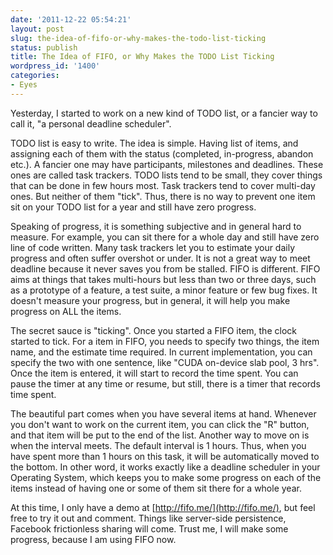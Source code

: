 ```yaml
---
date: '2011-12-22 05:54:21'
layout: post
slug: the-idea-of-fifo-or-why-makes-the-todo-list-ticking
status: publish
title: The Idea of FIFO, or Why Makes the TODO List Ticking
wordpress_id: '1400'
categories:
- Eyes
---
```


Yesterday, I started to work on a new kind of TODO list, or a fancier way to call it, "a personal deadline scheduler".

TODO list is easy to write. The idea is simple. Having list of items, and assigning each of them with the status (completed, in-progress, abandon etc.). A fancier one may have participants, milestones and deadlines. These ones are called task trackers. TODO lists tend to be small, they cover things that can be done in few hours most. Task trackers tend to cover multi-day ones. But neither of them "tick". Thus, there is no way to prevent one item sit on your TODO list for a year and still have zero progress.

Speaking of progress, it is something subjective and in general hard to measure. For example, you can sit there for a whole day and still have zero line of code written. Many task trackers let you to estimate your daily progress and often suffer overshot or under. It is not a great way to meet deadline because it never saves you from be stalled. FIFO is different. FIFO aims at things that takes multi-hours but less than two or three days, such as a prototype of a feature, a test suite, a minor feature or few bug fixes. It doesn't measure your progress, but in general, it will help you make progress on ALL the items.

The secret sauce is "ticking". Once you started a FIFO item, the clock started to tick. For a item in FIFO, you needs to specify two things, the item name, and the estimate time required. In current implementation, you can specify the two with one sentence, like "CUDA on-device slab pool, 3 hrs". Once the item is entered, it will start to record the time spent. You can pause the timer at any time or resume, but still, there is a timer that records time spent.

The beautiful part comes when you have several items at hand. Whenever you don't want to work on the current item, you can click the "R" button, and that item will be put to the end of the list. Another way to move on is when the interval meets. The default interval is 1 hours. Thus, when you have spent more than 1 hours on this task, it will be automatically moved to the bottom. In other word, it works exactly like a deadline scheduler in your Operating System, which keeps you to make some progress on each of the items instead of having one or some of them sit there for a whole year.

At this time, I only have a demo at [http://fifo.me/](http://fifo.me/), but feel free to try it out and comment. Things like server-side persistence, Facebook frictionless sharing will come. Trust me, I will make some progress, because I am using FIFO now.
